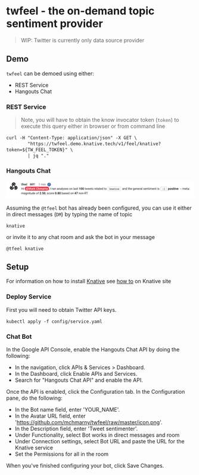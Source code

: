 # twfeel - the on-demand topic sentiment provider

> WIP: Twitter is currently only data source provider

## Demo

`twfeel` can be demoed using either:

* REST Service
* Hangouts Chat

### REST Service

> Note, you will have to obtain the know invocator token (`token`) to execute this query either in browser or from command line

```shell
curl -H "Content-Type: application/json" -X GET \
		"https://twfeel.demo.knative.tech/v1/feel/knative?token=${TW_FEEL_TOKEN}" \
		| jq "."
```

### Hangouts Chat

![demo](./img/demo.png "twfeel in Hangouts Chat")

Assuming the `@tfeel` bot has already been configured, you can use it either in direct messages (`DM`) by typing the name of topic

```shell
knative
```

or invite it to any chat room and ask the bot in your message

```shell
@tfeel knative
```


## Setup

For information on how to install [Knative](https://knative.dev) see [how to](https://github.com/knative/docs/blob/master/install/README.md) on Knative site

### Deploy Service

First you will need to obtain Twitter API keys.


```shell
kubectl apply -f config/service.yaml
```


### Chat Bot

In the Google API Console, enable the Hangouts Chat API by doing the following:

* In the navigation, click APIs & Services > Dashboard.
* In the Dashboard, click Enable APIs and Services.
* Search for "Hangouts Chat API" and enable the API.

Once the API is enabled, click the Configuration tab. In the Configuration pane, do the following:

* In the Bot name field, enter 'YOUR_NAME'.
* In the Avatar URL field, enter 'https://github.com/mchmarny/twfeel/raw/master/icon.png'.
* In the Description field, enter 'Tweet sentimenter'.
* Under Functionality, select Bot works in direct messages and room
* Under Connection settings, select Bot URL and paste the URL for the Knative service
* Set the Permissions for all in the room

When you've finished configuring your bot, click Save Changes.


